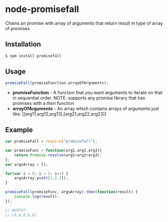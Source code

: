 # node-promisefall


Chains an promise with array of arguments that return result in type of array of promises

## Installation

```bash
$ npm install promisefall
```


## Usage
```javascript
promiseFall(promiseFunction,arrayOfArguments);
```

* **promiseFunction** - A function that you want arguments to iterate on that in sequential order. NOTE: supports any promise library that has promises with a *then* function
* **arrayOfArguments** - An array which contains arrays of arguments just like: [[arg11,arg12,arg13],[arg21,arg22,arg23]]
 


## Example
```javascript
var promiseFall = require("promisefall");

var promiseFunc = function(arg1,arg2,arg3){
    return Promise.resolve(arg1+arg2+arg3);
};
var argsArray = [];

for(var i = 0; i < 5; i++) {
    argsArray.push([1,2,3]);
}

promiseFall(promiseFunc, argsArray).then(function(result) {
    console.log(result);
});

// OUTPUT:
// [6,6,6,6,6]
```

[npm-url]: https://npmjs.org/package/promisefall
[downloads-url]: https://npmjs.org/package/promisefall
